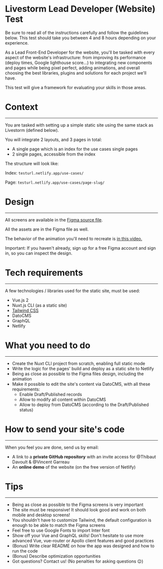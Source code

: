 # Livestorm Lead Developer (Website) Test

Be sure to read all of the instructions carefully and follow the guidelines below. This test should take you between 4 and 8 hours depending on your experience.

As a Lead Front-End Developer for the website, you'll be tasked with every aspect of the website's infrastructure: from improving its performance (deploy times, Google lighthouse score...) to integrating new components and pages while being pixel perfect, adding animations, and overall choosing the best libraries, plugins and solutions for each project we'll have.

This test will give a framework for evaluating your skills in those areas.

# Context

---

You are tasked with setting up a simple static site using the same stack as Livestorm (defined below).

You will integrate 2 layouts, and 3 pages in total:

- A single page which is an index for the use cases single pages
- 2 single pages, accessible from the index

The structure will look like:

Index: `testurl.netlify.app/use-cases/`

Page: `testurl.netlify.app/use-cases/page-slug/`

# Design

---

All screens are available in the [Figma source file](https://www.figma.com/file/O6eFbbxDL3OJaGpqAAjgq2/Website---Iterations-NEW-(Copy)?node-id=3%3A2).

All the assets are in the Figma file as well.

The behavior of the animation you'll need to recreate is [in this video.](https://livestorm.wistia.com/medias/4b6c580rvq)

Important: If you haven't already, sign up for a free Figma account and sign in, so you can inspect the design.

# Tech requirements

---

A few technologies / libraries used for the static site, must be used:

- Vue.js 2
- Nuxt.js CLI (as a static site)
- [Tailwind CSS](https://tailwindcss.com/)
- DatoCMS
- GraphQL
- Netlify

# What you need to do

---

- Create the Nuxt CLI project from scratch, enabling full static mode
- Write the logic for the pages' build and deploy as a static site to Netlify
- Being as close as possible to the Figma files design, including the animation
- Make it possible to edit the site's content via DatoCMS, with all these requirements:
    - Enable Draft/Published records
    - Allow to modify all content within DatoCMS
    - Allow to deploy from DatoCMS (according to the Draft/Published status)

# How to send your site's code

---

When you feel you are done, send us by email:

- A link to a **private GitHub repository** with an invite access for @Thibaut Davoult & @Vincent Garreau
- An **online demo** of the website (on the free version of Netlify)

# Tips

---

- Being as close as possible to the Figma screens is very important
- The site must be responsive! It should look good and work on both mobile and desktop screens!
- You shouldn't have to customize Tailwind, the default configuration is enough to be able to match the Figma screens
- Feel free to use Google Fonts to import Inter font
- Show off your Vue and GraphQL skills! Don't hesitate to use more advanced Vue, vue-router or Apollo client features and good practices
- (Bonus) Write clear README on how the app was designed and how to run the code
- (Bonus) Describe optimization opportunities
- Got questions? Contact us! (No penalties for asking questions 😉️)
